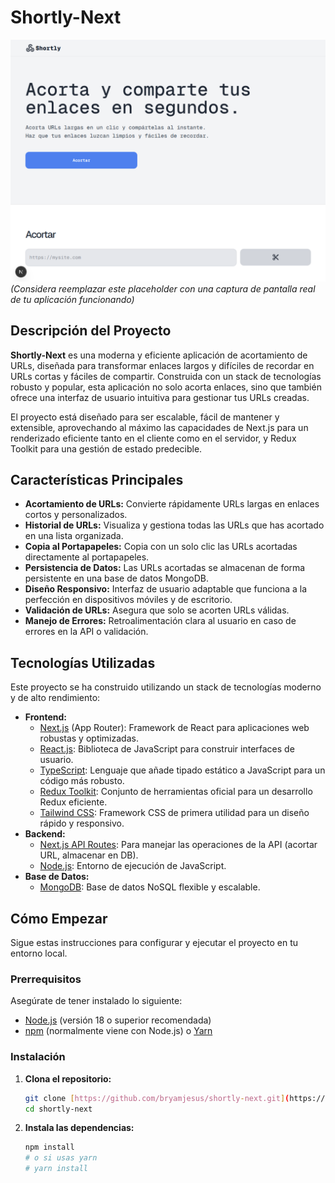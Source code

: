 # Shortly-Next

![Shortly-Next Demo Image](https://github.com/bryamjesus/shortly-next/blob/main/public/shortly.png?raw=true)
_(Considera reemplazar este placeholder con una captura de pantalla real de tu aplicación funcionando)_

## Descripción del Proyecto

**Shortly-Next** es una moderna y eficiente aplicación de acortamiento de URLs, diseñada para transformar enlaces largos y difíciles de recordar en URLs cortas y fáciles de compartir. Construida con un stack de tecnologías robusto y popular, esta aplicación no solo acorta enlaces, sino que también ofrece una interfaz de usuario intuitiva para gestionar tus URLs creadas.

El proyecto está diseñado para ser escalable, fácil de mantener y extensible, aprovechando al máximo las capacidades de Next.js para un renderizado eficiente tanto en el cliente como en el servidor, y Redux Toolkit para una gestión de estado predecible.

## Características Principales

- **Acortamiento de URLs:** Convierte rápidamente URLs largas en enlaces cortos y personalizados.
- **Historial de URLs:** Visualiza y gestiona todas las URLs que has acortado en una lista organizada.
- **Copia al Portapapeles:** Copia con un solo clic las URLs acortadas directamente al portapapeles.
- **Persistencia de Datos:** Las URLs acortadas se almacenan de forma persistente en una base de datos MongoDB.
- **Diseño Responsivo:** Interfaz de usuario adaptable que funciona a la perfección en dispositivos móviles y de escritorio.
- **Validación de URLs:** Asegura que solo se acorten URLs válidas.
- **Manejo de Errores:** Retroalimentación clara al usuario en caso de errores en la API o validación.

## Tecnologías Utilizadas

Este proyecto se ha construido utilizando un stack de tecnologías moderno y de alto rendimiento:

- **Frontend:**
  - [Next.js](https://nextjs.org/) (App Router): Framework de React para aplicaciones web robustas y optimizadas.
  - [React.js](https://react.dev/): Biblioteca de JavaScript para construir interfaces de usuario.
  - [TypeScript](https://www.typescriptlang.org/): Lenguaje que añade tipado estático a JavaScript para un código más robusto.
  - [Redux Toolkit](https://redux-toolkit.js.org/): Conjunto de herramientas oficial para un desarrollo Redux eficiente.
  - [Tailwind CSS](https://tailwindcss.com/): Framework CSS de primera utilidad para un diseño rápido y responsivo.
- **Backend:**
  - [Next.js API Routes](https://nextjs.org/docs/app/building-your-application/routing/api-routes): Para manejar las operaciones de la API (acortar URL, almacenar en DB).
  - [Node.js](https://nodejs.org/): Entorno de ejecución de JavaScript.
- **Base de Datos:**
  - [MongoDB](https://www.mongodb.com/): Base de datos NoSQL flexible y escalable.

## Cómo Empezar

Sigue estas instrucciones para configurar y ejecutar el proyecto en tu entorno local.

### Prerrequisitos

Asegúrate de tener instalado lo siguiente:

- [Node.js](https://nodejs.org/en/download/) (versión 18 o superior recomendada)
- [npm](https://www.npmjs.com/get-npm) (normalmente viene con Node.js) o [Yarn](https://yarnpkg.com/lang/en/docs/install/)

### Instalación

1.  **Clona el repositorio:**

    ```bash
    git clone [https://github.com/bryamjesus/shortly-next.git](https://github.com/bryamjesus/shortly-next.git)
    cd shortly-next
    ```

2.  **Instala las dependencias:**
    ```bash
    npm install
    # o si usas yarn
    # yarn install
    ```
